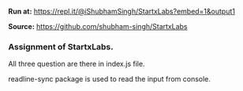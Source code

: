 **Run at:** https://repl.it/@iShubhamSingh/StartxLabs?embed=1&output1

**Source:** https://github.com/shubham-singh/StartxLabs

### Assignment of StartxLabs.

All three question are there in index.js file.

readline-sync package is used to read the input from console.


